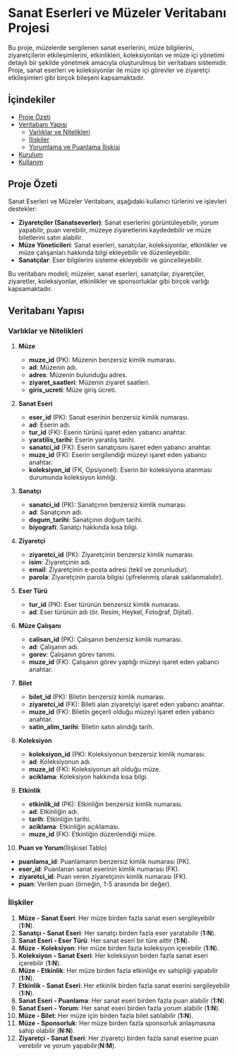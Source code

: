 # Sanat Eserleri ve Müzeler Veritabanı Projesi

Bu proje, müzelerde sergilenen sanat eserlerini, müze bilgilerini, ziyaretçilerin etkileşimlerini, etkinlikleri, koleksiyonları ve müze içi yönetimi detaylı bir şekilde yönetmek amacıyla oluşturulmuş bir veritabanı sistemidir. Proje, sanat eserleri ve koleksiyonlar ile müze içi görevler ve ziyaretçi etkileşimleri gibi birçok bileşeni kapsamaktadır.

## İçindekiler

- [Proje Özeti](#proje-özeti)
- [Veritabanı Yapısı](#veritabanı-yapısı)
  - [Varlıklar ve Nitelikleri](#varlıklar-ve-nitelikleri)
  - [İlişkiler](#ilişkiler)
  - [Yorumlama ve Puanlama İlişkisi](#yorumlama-ve-puanlama-ilişkisi)
- [Kurulum](#kurulum)
- [Kullanım](#kullanım)

## Proje Özeti

Sanat Eserleri ve Müzeler Veritabanı, aşağıdaki kullanıcı türlerini ve işlevleri destekler:

- **Ziyaretçiler (Sanatseverler)**: Sanat eserlerini görüntüleyebilir, yorum yapabilir, puan verebilir, müzeye ziyaretlerini kaydedebilir ve müze biletlerini satın alabilir.
- **Müze Yöneticileri**: Sanat eserleri, sanatçılar, koleksiyonlar, etkinlikler ve müze çalışanları hakkında bilgi ekleyebilir ve düzenleyebilir.
- **Sanatçılar**: Eser bilgilerini sisteme ekleyebilir ve güncelleyebilir.

Bu veritabanı modeli; müzeler, sanat eserleri, sanatçılar, ziyaretçiler, ziyaretler, koleksiyonlar, etkinlikler ve sponsorluklar gibi birçok varlığı kapsamaktadır.

## Veritabanı Yapısı

### Varlıklar ve Nitelikleri

1. **Müze**
   - **muze_id** (PK): Müzenin benzersiz kimlik numarası.
   - **ad**: Müzenin adı.
   - **adres**: Müzenin bulunduğu adres.
   - **ziyaret_saatleri**: Müzenin ziyaret saatleri.
   - **giris_ucreti**: Müze giriş ücreti.

2. **Sanat Eseri**
   - **eser_id** (PK): Sanat eserinin benzersiz kimlik numarası.
   - **ad**: Eserin adı.
   - **tur_id** (FK): Eserin türünü işaret eden yabancı anahtar.
   - **yaratilis_tarihi**: Eserin yaratılış tarihi.
   - **sanatci_id** (FK): Eserin sanatçısını işaret eden yabancı anahtar.
   - **muze_id** (FK): Eserin sergilendiği müzeyi işaret eden yabancı anahtar.
   - **koleksiyon_id** (FK, Opsiyonel): Eserin bir koleksiyona atanması durumunda koleksiyon kimliği.

3. **Sanatçı**
   - **sanatci_id** (PK): Sanatçının benzersiz kimlik numarası.
   - **ad**: Sanatçının adı.
   - **dogum_tarihi**: Sanatçının doğum tarihi.
   - **biyografi**: Sanatçı hakkında kısa bilgi.

4. **Ziyaretçi**
   - **ziyaretci_id** (PK): Ziyaretçinin benzersiz kimlik numarası.
   - **isim**: Ziyaretçinin adı.
   - **email**: Ziyaretçinin e-posta adresi (tekil ve zorunludur).
   - **parola**: Ziyaretçinin parola bilgisi (şifrelenmiş olarak saklanmalıdır).

7. **Eser Türü**
   - **tur_id** (PK): Eser türünün benzersiz kimlik numarası.
   - **ad**: Eser türünün adı (ör. Resim, Heykel, Fotoğraf, Dijital).

8. **Müze Çalışanı**
   - **calisan_id** (PK): Çalışanın benzersiz kimlik numarası.
   - **ad**: Çalışanın adı.
   - **gorev**: Çalışanın görev tanımı.
   - **muze_id** (FK): Çalışanın görev yaptığı müzeyi işaret eden yabancı anahtar.

9. **Bilet**
   - **bilet_id** (PK): Biletin benzersiz kimlik numarası.
   - **ziyaretci_id** (FK): Bileti alan ziyaretçiyi işaret eden yabancı anahtar.
   - **muze_id** (FK): Biletin geçerli olduğu müzeyi işaret eden yabancı anahtar.
   - **satin_alim_tarihi**: Biletin satın alındığı tarih.

10. **Koleksiyon**
    - **koleksiyon_id** (PK): Koleksiyonun benzersiz kimlik numarası.
    - **ad**: Koleksiyonun adı.
    - **muze_id** (FK): Koleksiyonun ait olduğu müze.
    - **aciklama**: Koleksiyon hakkında kısa bilgi.

11. **Etkinlik**
    - **etkinlik_id** (PK): Etkinliğin benzersiz kimlik numarası.
    - **ad**: Etkinliğin adı.
    - **tarih**: Etkinliğin tarihi.
    - **aciklama**: Etkinliğin açıklaması.
    - **muze_id** (FK): Etkinliğin düzenlendiği müze.

12. **Puan ve Yorum**(İlişkisel Tablo)
- **puanlama_id**: Puanlamanın benzersiz kimlik numarası (PK).         
- **eser_id**: Puanlanan sanat eserinin kimlik numarası (FK).       
- **ziyaretci_id**: Puan veren ziyaretçinin kimlik numarası (FK).       
- **puan**: Verilen puan (örneğin, 1-5 arasında bir değer). 

### İlişkiler

1. **Müze - Sanat Eseri**: Her müze birden fazla sanat eseri sergileyebilir (**1:N**).
2. **Sanatçı - Sanat Eseri**: Her sanatçı birden fazla eser yaratabilir (**1:N**).
3. **Sanat Eseri - Eser Türü**: Her sanat eseri bir türe aittir (**1:N**).
4. **Müze - Koleksiyon**: Her müze birden fazla koleksiyon içerebilir (**1:N**).
5. **Koleksiyon - Sanat Eseri**: Her koleksiyon birden fazla sanat eseri içerebilir (**1:N**).
6. **Müze - Etkinlik**: Her müze birden fazla etkinliğe ev sahipliği yapabilir (**1:N**).
7. **Etkinlik - Sanat Eseri**: Her etkinlik birden fazla sanat eserini sergileyebilir (**1:N**).
8. **Sanat Eseri - Puanlama**: Her sanat eseri birden fazla puan alabilir (**1:N**).
9. **Sanat Eseri - Yorum**: Her sanat eseri birden fazla yorum alabilir (**1:N**).
10. **Müze - Bilet**: Her müze için birden fazla bilet satılabilir (**1:N**).
11. **Müze - Sponsorluk**: Her müze birden fazla sponsorluk anlaşmasına sahip olabilir (**N:N**).
12. **Ziyaretçi - Sanat Eseri**: Her ziyaretçi birden fazla sanat eserine puan verebilir ve yorum yapabilir(**N:M**).
